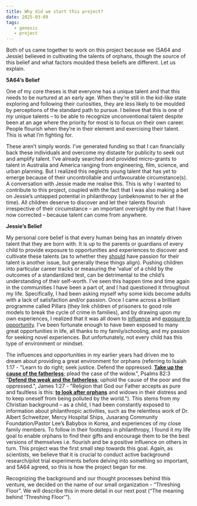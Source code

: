 ```yaml
---
title: Why did we start this project?
date: 2025-03-09
tags:
   - genesis
   - project 
---
```


Both of us came together to work on this project because we (5A64 and Jessie) believed in cultivating the talents of orphans, though the source of this belief and what factors moulded these beliefs are different. Let us explain. 

**5A64’s Belief** 

One of my core theses is that everyone has a unique talent and that this needs to be nurtured at an early age. When they’re still in the kid-like state exploring and following their curiosities, they are less likely to be moulded by perceptions of the standard path to pursue. I believe that this is one of *my* unique talents – to be able to recognize unconventional talent despite been at an age where the priority for most is to focus on their own career. People flourish when they’re in their element and exercising their talent. This is what I’m fighting for. 

These aren’t simply words. I’ve generated funding so that I can financially back these individuals and overcome my distaste for publicity to seek out and amplify talent. I’ve already searched and provided micro-grants to talent in Australia and America ranging from engineering, film, science, and urban planning. But I realized this neglects young talent that has yet to emerge because of their uncontrollable and unfavourable circumstance(s). A conversation with Jessie made me realise this. This is why I wanted to contribute to this project, coupled with the fact that I was also making a bet on Jessie’s untapped potential in philanthropy (unbeknownst to her at the time). All children deserve to discover and let their talents flourish irrespective of their circumstance – an important oversight by me that I have now corrected – because talent can come from anywhere. 

**Jessie’s Belief** 

My personal core belief is that every human being has an innately driven talent that they are born with. It is up to the parents or guardians of every child to provide exposure to opportunities and experiences to discover and cultivate these talents (as to whether they <u>should</u> have passion for their talent is another issue, but generally these things align). Pushing children into particular career tracks or measuring the ‘value’ of a child by the outcomes of a standardized test, can be detrimental to the child’s understanding of their self-worth. I’ve seen this happen time and time again in the communities I have been a part of, and I had questioned it throughout my life. Specifically, I had been asking myself why some kids become adults with a lack of satisfaction and/or passion. Once I came across a brilliant programme called Pillars (they link children of prisoners to good role models to break the cycle of crime in families), and by drawing upon my own experiences, I realized that it was all down to <u>influence</u> and <u>exposure to opportunity</u>. I’ve been fortunate enough to have been exposed to many great opportunities in life, all thanks to my family/schooling, and my passion for seeking novel experiences. But unfortunately, not every child has this type of environment or mindset.  

The influences and opportunities in my earlier years had driven me to dream about providing a great environment for orphans (referring to Isaiah 1:17 - "Learn to do right; seek justice. Defend the oppressed. <u>**Take up the cause of the fatherless**</u>; plead the case of the widow.", Psalms 82:3 "<u>**Defend the weak and the fatherless**</u>; uphold the cause of the poor and the oppressed.", James 1:27 - "Religion that God our Father accepts as pure and faultless is this: <u>**to look after orphans**</u> and widows in their distress and to keep oneself from being polluted by the world."). This stems from my Christian background – as a child, I had been constantly exposed to information about philanthropic activities, such as the relentless work of Dr. Albert Schweitzer, Mercy Hospital Ships, Jusarang Community Foundation/Pastor Lee’s Babybox in Korea, and experiences of my close family members. To follow in their footsteps in philanthropy, I found it my life goal to enable orphans to find their gifts and encourage them to be the best versions of themselves i.e. flourish and be a positive influence on others in turn. This project was the first small step towards this goal. Again, as scientists, we believe that it is crucial to conduct active background research/pilot trial experiments before delving into something so important, and 5A64 agreed, so this is how the project began for me.  

Recognizing the background and our thought processes behind this venture, we decided on the name of our small organization - “Threshing Floor”. We will describe this in more detail in our next post (“The meaning behind 'Threshing Floor'”). 